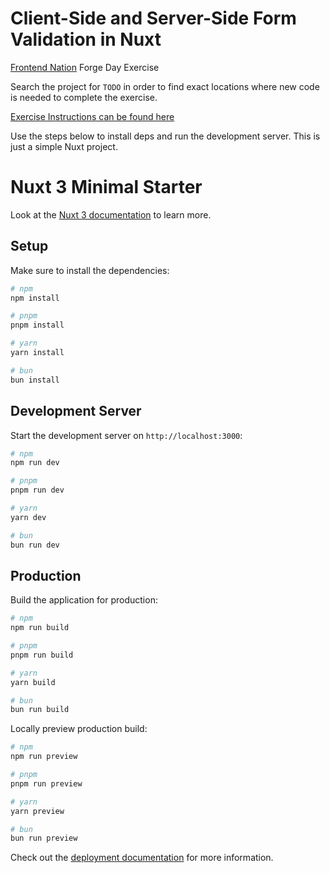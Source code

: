 # Client-Side and Server-Side Form Validation in Nuxt

[Frontend Nation](https://frontendnation.com/) Forge Day Exercise

Search the project for `TODO` in order to find exact locations where new code is needed to complete the exercise.

[Exercise Instructions can be found here](https://vueschool.notion.site/5-15pm-CEST-Client-Side-and-Server-Side-Form-Validation-in-Nuxt-Daniel-Kelly-f33a6628cfec45ef8ede4980ab813c77?pvs=4)

Use the steps below to install deps and run the development server. This is just a simple Nuxt project.

# Nuxt 3 Minimal Starter

Look at the [Nuxt 3 documentation](https://nuxt.com/docs/getting-started/introduction) to learn more.

## Setup

Make sure to install the dependencies:

```bash
# npm
npm install

# pnpm
pnpm install

# yarn
yarn install

# bun
bun install
```

## Development Server

Start the development server on `http://localhost:3000`:

```bash
# npm
npm run dev

# pnpm
pnpm run dev

# yarn
yarn dev

# bun
bun run dev
```

## Production

Build the application for production:

```bash
# npm
npm run build

# pnpm
pnpm run build

# yarn
yarn build

# bun
bun run build
```

Locally preview production build:

```bash
# npm
npm run preview

# pnpm
pnpm run preview

# yarn
yarn preview

# bun
bun run preview
```

Check out the [deployment documentation](https://nuxt.com/docs/getting-started/deployment) for more information.
